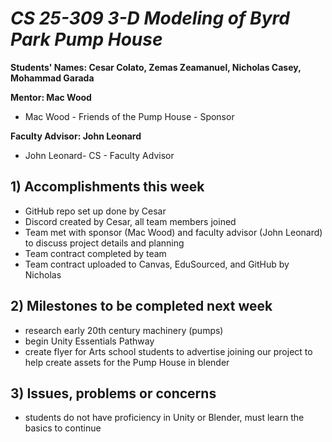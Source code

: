 # *CS 25-309 3-D Modeling of Byrd Park Pump House*

**Students' Names: Cesar Colato, Zemas Zeamanuel, Nicholas Casey, Mohammad Garada**

**Mentor: Mac Wood**
- Mac Wood - Friends of the Pump House - Sponsor

**Faculty Advisor: John Leonard**
- John Leonard- CS - Faculty Advisor

## 1) Accomplishments this week ##
   - GitHub repo set up done by Cesar 
   - Discord created by Cesar, all team members joined
   - Team met with sponsor (Mac Wood) and faculty advisor (John Leonard) to discuss project details and planning
   - Team contract completed by team
   - Team contract uploaded to Canvas, EduSourced, and GitHub by Nicholas

## 2) Milestones to be completed next week ##
   - research early 20th century machinery (pumps)
   - begin Unity Essentials Pathway
   - create flyer for Arts school students to advertise joining our project to help create assets for the Pump House in blender

## 3) Issues, problems or concerns ##
   - students do not have proficiency in Unity or Blender, must learn the basics to continue
   
   


